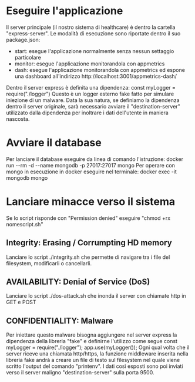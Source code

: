 
# Eseguire l'applicazione
Il server principale (il nostro sistema di healthcare) è dentro la cartella "express-server". Le modalità di esecuzione sono riportate dentro il suo package.json:
- start: esegue l'applicazione normalmente senza nessun settaggio particolare
- monitor: esegue l'applicazione monitorandola con appmetrics
- dash: esegue l'applicazione monitorandola con appmetrics ed espone una dashboard all'indirizzo http://localhost:3001/appmetrics-dash/ 

Dentro il server express è definita una dipendenza:
    const myLogger = require("./logger")
Questo è un logger esterno fake fatto per simulare iniezione di un malware. Data la sua natura, se definiamo la dipendenza dentro il server originale, sarà necessario avviare il "destination-server" utilizzato dalla dipendenza per inoltrare i dati dell'utente in maniera nascosta.

# Avviare il database
Per lanciare il database eseguire da linea di comando l'istruzione: 
    docker run --rm -d --name mongodb -p 27017:27017 mongo
Per operare con mongo in esecuzione in docker eseguire nel terminale: 
    docker exec -it mongodb mongo

# Lanciare minacce verso il sistema
Se lo script risponde con "Permission denied" eseguire "chmod +rx nomescript.sh"
## Integrity: Erasing / Corrumpting HD memory
Lanciare lo script ./integrity.sh che permette di navigare tra i file del filesystem, modificarli o cancellarli.
## AVAILABILITY: Denial of Service (DoS)
Lanciare lo script ./dos-attack.sh che inonda il server con chiamate http in GET e POST
## CONFIDENTIALITY: Malware
Per iniettare questo malware bisogna aggiungere nel server express la dipendenza della libreria "fake" e definirne l'utilizzo come segue
    const myLogger = require("./logger");
    app.use(myLogger());
Ogni qual volta che il server riceve una chiamata http/https, la funzione middleware inserita nella libreria fake andrà a creare un file di testo sul filesystem nel quale viene scritto l'output del comando "printenv". I dati così esposti sono poi inviati verso il server maligno "destination-server" sulla porta 9500.

